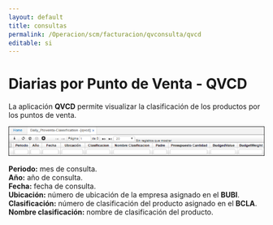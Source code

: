 ```yaml
---
layout: default
title: consultas
permalink: /Operacion/scm/facturacion/qvconsulta/qvcd
editable: si
---
```


# Diarias por Punto  de Venta - QVCD

La aplicación **QVCD** permite visualizar la clasificación de los productos por los puntos de venta.

![](qvcd.png)

**Periodo:** mes de consulta.  
**Año:** año de consulta.  
**Fecha:** fecha de consulta.  
**Ubicación:** número de ubicación de la empresa asignado en el **BUBI**.  
**Clasificación:** número de clasificación del producto asignado en el **BCLA**.  
**Nombre clasificación:** nombre de clasificación del producto.  



